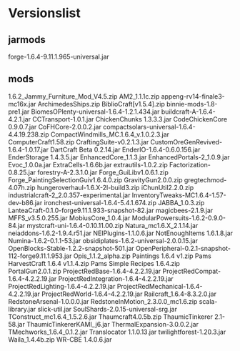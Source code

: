 # Versionslist
## jarmods
forge-1.6.4-9.11.1.965-universal.jar

## mods
1.6.2_Jammy_Furniture_Mod_V4.5.zip
AM2_1.1.1c.zip
appeng-rv14-finale3-mc16x.jar
ArchimedesShips.zip
BiblioCraft[v1.5.4].zip
binnie-mods-1.8-pre1.jar
BiomesOPlenty-universal-1.6.4-1.2.1.434.jar
buildcraft-A-1.6.4-4.2.1.jar
CCTransport-1.0.1.jar
ChickenChunks 1.3.3.3.jar
CodeChickenCore 0.9.0.7.jar
CoFHCore-2.0.0.2.jar
compactsolars-universal-1.6.4-4.4.19.238.zip
CompactWindmills_MC.1.6.4_v.1.0.2.3.jar
ComputerCraft1.58.zip
CraftingSuite-v0.2.1.3.jar
CustomOreGenRevived-1.6.4-1.0.17.jar
DartCraft Beta 0.2.14.jar
EnderIO-1.6.4-0.6.0.156.jar
EnderStorage 1.4.3.5.jar
EnhancedCore_1.1.3.jar
EnhancedPortals-2_1.0.9.jar
Evoc_1.0.0a.jar
ExtraCells-1.6.6b.jar
extrautils-1.0.2.zip
Factorization-0.8.25.jar
forestry-A-2.3.1.0.jar
Forge_GuiLibv1.0.6.1.zip
Forge_PaintingSelectionGuiv1.6.4.0.zip
GravityGun2.0.0.zip
gregtechmod-4.07h.zip
hungeroverhaul-1.6.X-2l-build3.zip
iChunUtil2.2.0.zip
industrialcraft-2_2.0.357-experimental.jar
InventoryTweaks-MC1.6.4-1.57-dev-b86.jar
ironchest-universal-1.6.4-5.4.1.674.zip
JABBA_1.0.3.zip
LanteaCraft-0.1.0-forge9.11.1.933-snapshot-82.jar
magicbees-2.1.9.jar
MFFS_v3.5.0.255.jar
MobiusCore_1.0.4.jar
ModularPowersuits-1.6.2-0.9.0-84.jar
mystcraft-uni-1.6.4-0.10.11.00.zip
Natura_mc1.6.X_2.1.14.jar
neiaddons-1.6.2-1.9.4.r51.jar
NEIPlugins-1.1.0.6.jar
NotEnoughItems 1.6.1.8.jar
Numina-1.6.2-0.1.1-53.jar
obsidiplates-1.6.2-universal-2.0.0.15.jar
OpenBlocks-Stable-1.2.2-snapshot-501.jar
OpenPeripheral-0.2.1-snapshot-112-forge9.11.1.953.jar
Opis_1.1.2_alpha.zip
Paintings  1.6.4 v1.zip
Pams HarvestCraft 1.6.4 v1.1.4.zip
Pams Simple Recipes 1.6.4.zip
PortalGun2.0.1.zip
ProjectRedBase-1.6.4-4.2.2.19.jar
ProjectRedCompat-1.6.4-4.2.2.19.jar
ProjectRedIntegration-1.6.4-4.2.2.19.jar
ProjectRedLighting-1.6.4-4.2.2.19.jar
ProjectRedMechanical-1.6.4-4.2.2.19.jar
ProjectRedWorld-1.6.4-4.2.2.19.jar
Railcraft_1.6.4-8.3.2.0.jar
RedstoneArsenal-1.0.0.0.jar
RedstoneInMotion_2.3.0.0_mc1.6.zip
scala-library.jar
slick-util.jar
SoulShards-2.0.15-universal-srg.jar
TConstruct_mc1.6.4_1.5.2.6.jar
Thaumcraft4.0.5b.zip
ThaumicTinkerer 2.1-58.jar
ThaumicTinkererKAMI_j6.jar
ThermalExpansion-3.0.0.2.jar
TMechworks_1.6.4_0.1.2.jar
Translocator 1.1.0.13.jar
twilightforest-1.20.3.jar
Waila_1.4.4b.zip
WR-CBE 1.4.0.6.jar
